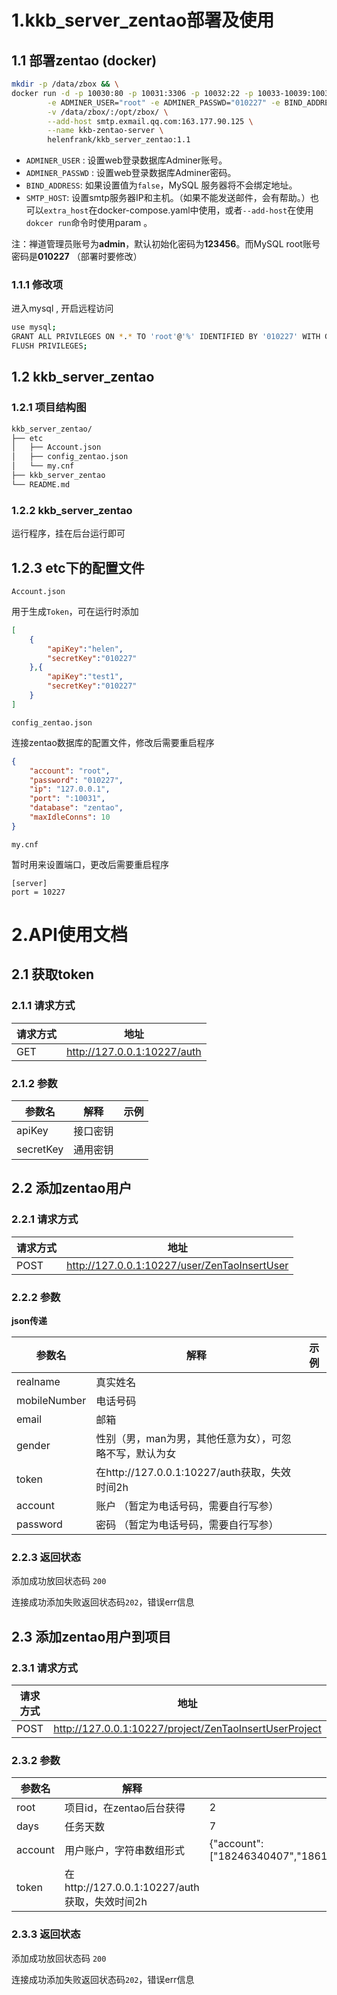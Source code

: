 # 1.kkb_server_zentao部署及使用

## 1.1 部署zentao (docker)

```bash
mkdir -p /data/zbox && \
docker run -d -p 10030:80 -p 10031:3306 -p 10032:22 -p 10033-10039:10033-10039 \
        -e ADMINER_USER="root" -e ADMINER_PASSWD="010227" -e BIND_ADDRESS="false" \
        -v /data/zbox/:/opt/zbox/ \
        --add-host smtp.exmail.qq.com:163.177.90.125 \
        --name kkb-zentao-server \
        helenfrank/kkb_server_zentao:1.1
```

- `ADMINER_USER` : 设置web登录数据库Adminer账号。
- `ADMINER_PASSWD` : 设置web登录数据库Adminer密码。
- `BIND_ADDRESS`: 如果设置值为`false`，MySQL 服务器将不会绑定地址。
- `SMTP_HOST`: 设置smtp服务器IP和主机。（如果不能发送邮件，会有帮助。）也可以`extra_host`在docker-compose.yaml中使用，或者`--add-host`在使用`dokcer run`命令时使用param 。

注：禅道管理员账号为**admin**，默认初始化密码为**123456**。而MySQL root账号密码是**010227** （部署时要修改）



### 1.1.1 修改项

进入mysql , 开启远程访问

```bash
use mysql;
GRANT ALL PRIVILEGES ON *.* TO 'root'@'%' IDENTIFIED BY '010227' WITH GRANT OPTION;
FLUSH PRIVILEGES;
```



## 1.2 kkb_server_zentao

### 1.2.1 项目结构图

```bash
kkb_server_zentao/
├── etc
│   ├── Account.json
│   ├── config_zentao.json
│   └── my.cnf
├── kkb_server_zentao
└── README.md
```



### 1.2.2 kkb_server_zentao

运行程序，挂在后台运行即可



## 1.2.3 etc下的配置文件

`Account.json`

用于生成`Token`，可在运行时添加

```json
[
    {
        "apiKey":"helen",
        "secretKey":"010227"
    },{
        "apiKey":"test1",
        "secretKey":"010227"
    }
]

```



`config_zentao.json`

连接zentao数据库的配置文件，修改后需要重启程序

```json
{
    "account": "root",
    "password": "010227",
    "ip": "127.0.0.1",
    "port": ":10031",
    "database": "zentao",
    "maxIdleConns": 10
}

```



`my.cnf`

暂时用来设置端口，更改后需要重启程序

```shell
[server]
port = 10227

```





# 2.API使用文档

## 2.1 获取token

### 2.1.1 请求方式

| 请求方式 | 地址                        |
| -------- | --------------------------- |
| GET      | http://127.0.0.1:10227/auth |

### 2.1.2 参数

| 参数名    | 解释     | 示例 |
| --------- | -------- | ---- |
| apiKey    | 接口密钥 |      |
| secretKey | 通用密钥 |      |






## 2.2 添加zentao用户

### 2.2.1 请求方式

| 请求方式 | 地址                                         |
| -------- | -------------------------------------------- |
| POST     | http://127.0.0.1:10227/user/ZenTaoInsertUser |

### 2.2.2 参数

**json传递**

| 参数名       | 解释                                                    | 示例 |
| ------------ | ------------------------------------------------------- | ---- |
| realname     | 真实姓名                                                |      |
| mobileNumber | 电话号码                                                |      |
| email        | 邮箱                                                    |      |
| gender       | 性别（男，man为男，其他任意为女），可忽略不写，默认为女 |      |
| token        | 在http://127.0.0.1:10227/auth获取，失效时间2h           |      |
| account      | 账户 （暂定为电话号码，需要自行写参）                   |      |
| password     | 密码 （暂定为电话号码，需要自行写参）                   |      |

### 2.2.3 返回状态

添加成功放回状态码 `200`

连接成功添加失败返回状态码`202`，错误err信息



## 2.3 添加zentao用户到项目

### 2.3.1 请求方式

| 请求方式 | 地址                                                   |
| -------- | ------------------------------------------------------ |
| POST     | http://127.0.0.1:10227/project/ZenTaoInsertUserProject |

### 2.3.2 参数

| 参数名  | 解释                                          | 示例                                                         |
| ------- | --------------------------------------------- | ------------------------------------------------------------ |
| root    | 项目id，在zentao后台获得                      | 2                                                            |
| days    | 任务天数                                      | 7                                                            |
| account | 用户账户，字符串数组形式                      | {"account":["18246340407","18612493872","13114550552","13579914479","13501152081"],"days":7,"root":2} |
| token   | 在http://127.0.0.1:10227/auth获取，失效时间2h |                                                              |

### 2.3.3 返回状态

添加成功放回状态码 `200`

连接成功添加失败返回状态码`202`，错误err信息

